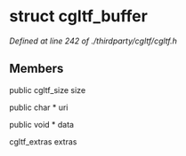 # struct cgltf_buffer

*Defined at line 242 of ./thirdparty/cgltf/cgltf.h*

## Members

public cgltf_size size

public char * uri

public void * data

cgltf_extras extras



